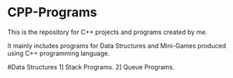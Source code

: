 # CPP-Programs
This is the repository for C++ projects and programs created by me. 

It mainly includes programs for Data Structures and Mini-Games produced using C++ programming language.

#Data Structures
1] Stack Programs.
2] Queue Programs.
